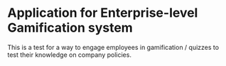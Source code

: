 # Application for Enterprise-level Gamification system

This is a test for a way to engage employees in gamification / quizzes to test their knowledge on company policies. 